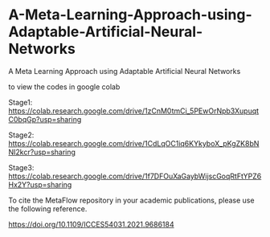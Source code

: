 # A-Meta-Learning-Approach-using-Adaptable-Artificial-Neural-Networks
A Meta Learning Approach using Adaptable Artificial Neural Networks

to view the codes in google colab 

Stage1: https://colab.research.google.com/drive/1zCnM0tmCi_5PEwOrNpb3XupuqtC0bqGp?usp=sharing

Stage2: https://colab.research.google.com/drive/1CdLqOC1iq6KYkyboX_pKgZK8bNNI2kcr?usp=sharing

Stage3: https://colab.research.google.com/drive/1f7DFOuXaGaybWijscGoqRtFtYPZ6Hx2Y?usp=sharing



To cite the MetaFlow repository in your academic publications, please use the following reference.

https://doi.org/10.1109/ICCES54031.2021.9686184
